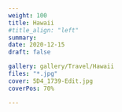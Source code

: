 ```yaml
---
weight: 100
title: Hawaii
#title_align: "left"
summary:  
date: 2020-12-15
draft: false

gallery: gallery/Travel/Hawaii
files: "*.jpg"
cover: 5D4_1739-Edit.jpg
coverPos: 70%

---
```

